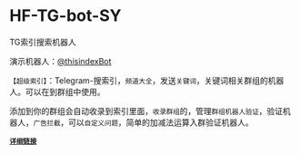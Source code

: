 # HF-TG-bot-SY
TG索引搜索机器人
<!-- wp:paragraph {"align":"center"} -->
<p class="has-text-align-center">演示机器人：<a href="https://t.me/thisindexBot" data-type="link" data-id="https://t.me/thisindexBot">@thisindexBot</a></p>
<!-- /wp:paragraph -->

<!-- wp:paragraph -->
<p><code>【超级索引】</code>：Telegram-搜索引，<code>频道大全</code>，发送<code>关键词</code>，关键词相关群组的机器人。可以在到群组中使用。</p>
<!-- /wp:paragraph -->

<!-- wp:paragraph -->
<p>添加到你的群组会自动收录到索引里面，<code>收录群组</code>的，管理<code>群组机器人验证</code>，验证机器人，<code>广告拦截</code>，可以<code>自定义问题</code>，简单的加减法运算入群验证机器人。</p>
<!-- /wp:paragraph -->

<!-- wp:paragraph {"align":"center"} -->
<p class="has-text-align-center"><strong><code><a href="https://hfz.pw/archives/1512" data-type="link" data-id="https://hfz.pw/archives/1512">详细链接</a></code></strong></p>
<!-- /wp:paragraph -->
